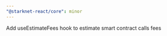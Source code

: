 ```yaml
---
"@starknet-react/core": minor
---
```


Add useEstimateFees hook to estimate smart contract calls fees
